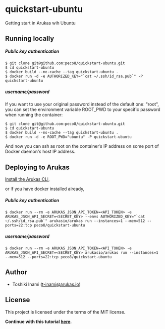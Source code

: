 # quickstart-ubuntu
Getting start in Arukas wih Ubuntu

## Running locally

##### Public key authentication
```
$ git clone git@github.com:peco8/quickstart-ubuntu.git
$ cd quickstart-ubuntu
$ docker build --no-cache --tag quickstart-ubuntu . 
$ docker run -d -e AUTHORIZED_KEY="`cat ~/.ssh/id_rsa.pub`" -P quickstart-ubuntu
```

##### username/password
If you want to use your original password instead of the default one: "root", you can
set the environment variable ROOT_PWD to your specific password when running the container:
```
$ git clone git@github.com:peco8/quickstart-ubuntu.git
$ cd quickstart-ubuntu
$ docker build --no-cache --tag quickstart-ubuntu .
$ docker run -d -e ROOT_PWD="ubuntu" -P quickstart-ubuntu
```
And now you can ssh as root on the container’s IP address  on some port of Docker daemon's host IP address.

## Deploying to Arukas

[Install the Arukas CLI](https://github.com/arukasio/cli),

or If you have docker installed already,

##### Public key authentication
```
$ docker run --rm -e ARUKAS_JSON_API_TOKEN=<API_TOKEN> -e ARUKAS_JSON_API_SECRET=<SECRET_KEY> --envs AUTHORIZED_KEY="`cat ~/.ssh/id_rsa.pub`" arukasio/arukas run --instances=1 --mem=512 --ports=22:tcp peco8/quickstart-ubuntu
```
##### username/password
```
$ docker run --rm -e ARUKAS_JSON_API_TOKEN=<API_TOKEN> -e ARUKAS_JSON_API_SECRET=<SECRET_KEY> arukasio/arukas run --instances=1 --mem=512 --ports=22:tcp peco8/quickstart-ubuntu
```

## Author

* Toshiki Inami (<t-inami@arukas.io>)

## License

This project is licensed under the terms of the MIT license.

**Continue with this tutorial [here](/).**
